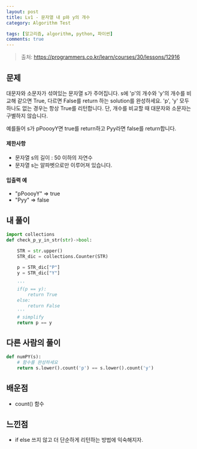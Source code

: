 ```yaml
---
layout: post
title: Lv1 - 문자열 내 p와 y의 개수
category: Algorithm Test

tags: [알고리즘, algorithm, python, 파이썬]
comments: true
---
```

> 출처: https://programmers.co.kr/learn/courses/30/lessons/12916

## 문제
대문자와 소문자가 섞여있는 문자열 s가 주어집니다.
s에 'p'의 개수와 'y'의 개수를 비교해 같으면 True, 다르면 False를 return 하는 solution를 완성하세요.
'p', 'y' 모두 하나도 없는 경우는 항상 True를 리턴합니다. 단, 개수를 비교할 때 대문자와 소문자는 구별하지 않습니다.


예를들어 s가 pPoooyY면 true를 return하고 Pyy라면 false를 return합니다.

#### 제한사항
- 문자열 s의 길이 : 50 이하의 자연수
- 문자열 s는 알파벳으로만 이루어져 있습니다.

#### 입출력 예
- "pPoooyY"  => true
- "Pyy"      => false

## 내 풀이
```python
import collections
def check_p_y_in_str(str)->bool:

    STR = str.upper()
    STR_dic = collections.Counter(STR)

    p = STR_dic["P"]
    y = STR_dic["Y"]

    '''
    if(p == y):
        return True
    else:
        return False
    '''
    # simplify
    return p == y
```

## 다른 사람의 풀이
```python
def numPY(s):
    # 함수를 완성하세요
    return s.lower().count('p') == s.lower().count('y')
```

## 배운점
- count() 함수

## 느낀점
- if else 쓰지 않고 더 단순하게 리턴하는 방법에 익숙해지자.